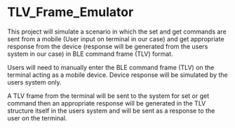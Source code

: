# TLV_Frame_Emulator
This project will simulate a scenario in which the set and get commands are sent from a mobile (User input on terminal in our case) and get appropriate response from the device (response will be generated from the users system in our case) in BLE command frame (TLV) format. 

Users will need to manually enter the BLE command frame (TLV) on the terminal acting as a mobile device. Device response will be simulated by the users system only.

A TLV frame from the terminal will be sent to the system for set or get command then an appropriate response will be generated in the TLV structure itself in the users system and will be sent as a response to the user on the terminal.
